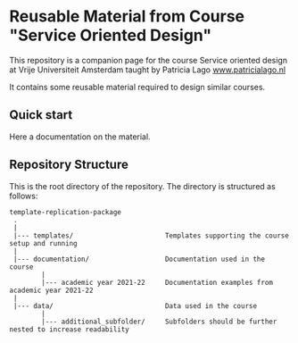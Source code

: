 # Reusable Material from Course "Service Oriented Design"
This repository is a companion page for the course Service oriented design at Vrije Universiteit Amsterdam taught by Patricia Lago www.patricialago.nl

It contains some reusable material required to design similar courses.

Quick start
---------------
Here a documentation on the material.

Repository Structure
---------------
This is the root directory of the repository. The directory is structured as follows:

    template-replication-package
     .
     |
     |--- templates/                       Templates supporting the course setup and running
     |
     |--- documentation/                   Documentation used in the course
            |
            |--- academic year 2021-22     Documentation examples from academic year 2021-22
     |
     |--- data/                            Data used in the course 
            |
            |--- additional_subfolder/     Subfolders should be further nested to increase readability                 
  
